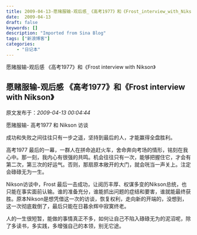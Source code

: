 ```yaml
---
title: 2009-04-13-愿赌服输-观后感_《高考1977》和《Frost_interview_with_Nikson》
date:  2009-04-13
draft: false
keywords: []
description: "Imported from Sina Blog"
tags: ["新浪博客"]
categories: 
    - "日记本"
---
```

愿赌服输-观后感 《高考1977》和《Frost interview with Nikson》
## 愿赌服输-观后感 《高考1977》和《Frost interview with Nikson》

 原文发布于：*2009-04-13 00:04:44*

愿赌服输- 高考1977 和 Nikson 访谈

成功和失败之间往往只有一步之遥，坚持到最后的人，才能赢得全盘胜利。

高考1977
最后的一幕，一群人在拼命追赶火车，舍命奔向考场的情形，铭刻在我心中。那一刻，我内心有很强的共鸣。机会往往只有一次，能够把握住它，才会有第二次，第三次的好运气。否则，那扇原本敞开的大门，就会咣当一声关上。注定会碌碌无为一生。

 

Nikson访谈中，Frost
最后一击成功，让阅历丰厚、权谋多变的Nikson总统，也只能在事实面前认输。谁的准备充分，谁能抓出问题的症结和要害，谁就能最终获胜。原本Nikson是想凭借这一次的访谈，恢复权利，走向新的开端的，没想到，这一次彻底栽倒了，最后只能在日暮余辉中寂寞终老。

 

人的一生很短暂，能做的事情真正不多，如何让自己不陷入碌碌无为的泥沼呢，除了多读书，多实践，多增强自己的本领，别无它途。


